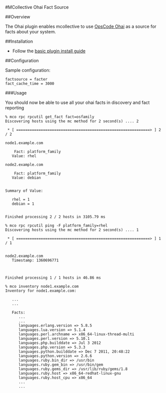 #MCollective Ohai Fact Source

##Overview

The Ohai plugin enables mcollective to use [OpsCode Ohai](http://wiki.opscode.com/display/chef/Ohai) as a source for facts about your system.

##Installation

 * Follow the [basic plugin install guide](http://projects.puppetlabs.com/projects/mcollective-plugins/wiki/InstalingPlugins)

##Configuration

Sample configuration:

```
factsource = facter
fact_cache_time = 3000
```

###Usage

You should now be able to use all your ohai facts in discovery and fact reporting

```
% mco rpc rpcutil get_fact fact=osfamily
Discovering hosts using the mc method for 2 second(s) .... 2

 * [ ============================================================> ] 2 / 2

node1.example.com

    Fact: platform_family
   Value: rhel

node2.example.com

    Fact: platform_family
   Value: debian


Summary of Value:

   rhel = 1
   debian = 1


Finished processing 2 / 2 hosts in 3105.79 ms
```

```
% mco rpc rpcutil ping -F platform_family=rhel
Discovering hosts using the mc method for 2 second(s) .... 1

 * [ ============================================================> ] 1 / 1


node2.example.com
   Timestamp: 1360696771



Finished processing 1 / 1 hosts in 46.86 ms
```


```
% mco inventory node1.example.com
Inventory for node1.example.com:

   ...
   ...

   Facts:
      ...
      ...
      languages.erlang.version => 5.8.5
      languages.lua.version => 5.1.4
      languages.perl.archname => x86_64-linux-thread-multi
      languages.perl.version => 5.10.1
      languages.php.builddate => Jul 3 2012
      languages.php.version => 5.3.3
      languages.python.builddate => Dec 7 2011, 20:48:22
      languages.python.version => 2.6.6
      languages.ruby.bin_dir => /usr/bin
      languages.ruby.gem_bin => /usr/bin/gem
      languages.ruby.gems_dir => /usr/lib/ruby/gems/1.8
      languages.ruby.host => x86_64-redhat-linux-gnu
      languages.ruby.host_cpu => x86_64
      ...
      ...
```
